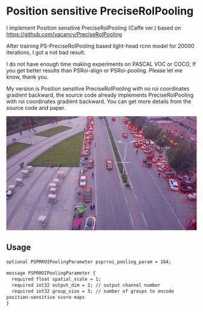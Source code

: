# Position sensitive PreciseRoIPooling
I implement Position sensitive PreciseRoIPooling (Caffe ver.) based on https://github.com/vacancy/PreciseRoIPooling
 
After training PS-PreciseRoIPooling based light-head rcnn model for 20000 iterations, I got a not bad result.

I do not have enough time making experiments on PASCAL VOC or COCO, If you get better results than PSRoi-align or PSRoi-pooling. Please let me know, thank you.

My version is Position sensitive PreciseRoIPooling with no roi coordinates gradient backward, the source code already implements PreciseRoIPooling with roi coordinates gradient backward. You can get more details from the source code and paper.

![sample](https://github.com/RuiminChen/PS-PreciseRoIPooling/blob/master/1.png)

## Usage

```
optional PSPRROIPoolingParameter psprroi_pooling_param = 164;
```
```
message PSPRROIPoolingParameter {
  required float spatial_scale = 1; 
  required int32 output_dim = 2; // output channel number
  required int32 group_size = 3; // number of groups to encode position-sensitive score maps
}
```
